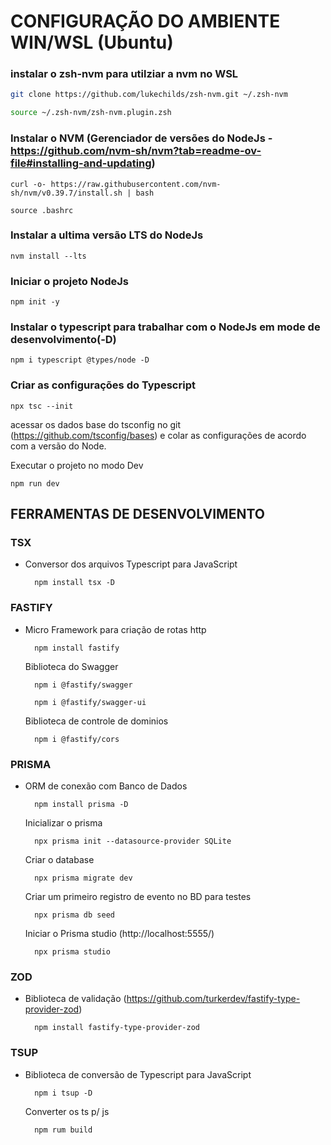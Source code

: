 # CONFIGURAÇÃO DO AMBIENTE WIN/WSL (Ubuntu)

### instalar o zsh-nvm para utilziar a nvm no WSL
    
```bash
git clone https://github.com/lukechilds/zsh-nvm.git ~/.zsh-nvm
```
```bash    
source ~/.zsh-nvm/zsh-nvm.plugin.zsh
```
    
### Instalar o NVM (Gerenciador de versões do NodeJs - https://github.com/nvm-sh/nvm?tab=readme-ov-file#installing-and-updating)
    curl -o- https://raw.githubusercontent.com/nvm-sh/nvm/v0.39.7/install.sh | bash

    source .bashrc

### Instalar a ultima versão LTS do NodeJs
    nvm install --lts

### Iniciar o projeto NodeJs
    npm init -y

### Instalar o typescript para trabalhar com o NodeJs em mode de desenvolvimento(-D)
    npm i typescript @types/node -D

### Criar as configurações do Typescript
    npx tsc --init

acessar os dados base do tsconfig no git (https://github.com/tsconfig/bases) e colar as configurações de acordo com a versão do Node.

Executar o projeto no modo Dev

    npm run dev


## FERRAMENTAS DE DESENVOLVIMENTO

### TSX 
- Conversor dos arquivos Typescript para JavaScript
    
        npm install tsx -D

### FASTIFY 
- Micro Framework para criação de rotas http
    
        npm install fastify

    Biblioteca do Swagger
        
        npm i @fastify/swagger
        
        npm i @fastify/swagger-ui

    Biblioteca de controle de dominios
        
        npm i @fastify/cors

### PRISMA 
- ORM de conexão com Banco de Dados
    
        npm install prisma -D

    Inicializar o prisma
        
        npx prisma init --datasource-provider SQLite

    Criar o database
        
        npx prisma migrate dev

    Criar um primeiro registro de evento no BD para testes
        
        npx prisma db seed

    Iniciar o Prisma studio (http://localhost:5555/)
     
        npx prisma studio

### ZOD 
- Biblioteca de validação (https://github.com/turkerdev/fastify-type-provider-zod)
    
        npm install fastify-type-provider-zod

### TSUP
- Biblioteca de conversão de Typescript para JavaScript
    
        npm i tsup -D
    
    Converter os ts p/ js
    
        npm rum build